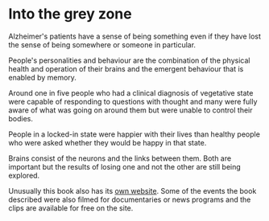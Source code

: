 
# Into the grey zone

Alzheimer's patients have a sense of being something even if they have lost the sense of being somewhere or someone in particular.

People's personalities and behaviour are the combination of the physical health and operation of their brains and the emergent behaviour that is enabled by memory.

Around one in five people who had a clinical diagnosis of vegetative state were capable of responding to questions with thought and many were fully aware of what was going on around them but were unable to control their bodies.

People in a locked-in state were happier with their lives than healthy people who were asked whether they would be happy in that state.

Brains consist of the neurons and the links between them. Both are important but the results of losing one and not the other are still being explored.

Unusually this book also has its [own website](http://intothegrayzone.com/). Some of the events the book described were also filmed for documentaries or news programs and the clips are available for free on the site.